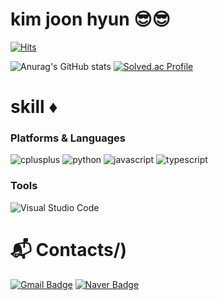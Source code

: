 # kim joon hyun 😎😎

[![Hits](https://hits.seeyoufarm.com/api/count/incr/badge.svg?url=https%3A%2F%2Fgithub.com%2Fbrainjun%2Fbrainjun.git&count_bg=%23D3B1F3&title_bg=%238A2BE2&icon=&icon_color=%23E7E7E7&title=hits&edge_flat=false)](https://hits.seeyoufarm.com)

![Anurag's GitHub stats](https://github-readme-stats.vercel.app/api?username=brainjun&show_icons=true&theme=tokyonight)
[![Solved.ac Profile](http://mazassumnida.wtf/api/v2/generate_badge?boj=yasal)](https://solved.ac/yasal/)


# skill ♦️

### Platforms & Languages
![cplusplus](https://img.shields.io/badge/C++-00599C.svg?&style=for-the-badge&logo=cplusplus&logoColor=white)
![python](https://img.shields.io/badge/python-3776AB.svg?&style=for-the-badge&logo=python&logoColor=white)
![javascript](https://img.shields.io/badge/javascript-F7DF1E.svg?&style=for-the-badge&logo=javascript&logoColor=white)
![typescript](https://img.shields.io/badge/typescript-3178C6.svg?&style=for-the-badge&logo=typescript&logoColor=white)

### Tools
![Visual Studio Code](https://img.shields.io/badge/Visual%20Studio%20Code-007ACC.svg?&style=for-the-badge&logo=Visual%20Studio%20Code&logoColor=white)


# :mailbox_with_mail: Contacts\/)
[![Gmail Badge](https://img.shields.io/badge/Gmail-d14836?style=flat-square&logo=Gmail&logoColor=white&link=mailto:brainjun2005@gmail.com)](mailto:brainjun2005@gmail.com)
[![Naver Badge](https://img.shields.io/badge/Naver-03C75A?style=flat-square&logo=Naver&logoColor=white&link=mailto:brainjun2005@naver.com)](mailto:brainjun2005@naver.com)
 
